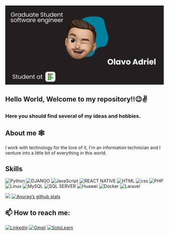 ![Olavo Adriel Banner Image](./banner.png)

<h2>Hello World, Welcome to my repository!!😉✌️</h2>
<h3>Here you should find several of my ideas and hobbies.</h3>
<h2>About me 🕸</h2>
<p>
I work with technology for the love of it, I'm an information technician and I venture into a little bit of everything in this world.
</p>





## Skills 
![Python](	https://img.shields.io/badge/Python-14354C?style=for-the-badge&logo=python&logoColor=white)
![DJANGO](https://img.shields.io/badge/Django-092E20?style=for-the-badge&logo=django&logoColor=green)
![JavaScript](https://img.shields.io/badge/JavaScript-323330?style=for-the-badge&logo=javascript&logoColor=F7DF1E)
![REACT NATIVE](https://img.shields.io/badge/React_Native-20232A?style=for-the-badge&logo=react&logoColor=61DAFB)
![HTML](https://img.shields.io/badge/HTML-FF0000?style=for-the-badge&logo=html5&logoColor=white)
![css](https://img.shields.io/badge/CSS-0101DF?&style=for-the-badge&logo=css3&logoColor=white)
![PHP](https://img.shields.io/badge/php-%23777BB4.svg?style=for-the-badge&logo=php&logoColor=white)<br/>
![Linux](https://img.shields.io/badge/Linux-FCC624?style=for-the-badge&logo=linux&logoColor=black)
![MySQL](https://img.shields.io/badge/mysql-%2300f.svg?style=for-the-badge&logo=mysql&logoColor=white)
![SQL SERVER](https://img.shields.io/badge/Microsoft_SQL_Server-CC2927?style=for-the-badge&logo=microsoft-sql-server&logoColor=white)
![Huawei](https://img.shields.io/badge/Huawei-%23FF0000.svg?style=for-the-badge&logo=huawei&logoColor=white)
![Docker](https://img.shields.io/badge/docker-%230db7ed.svg?style=for-the-badge&logo=docker&logoColor=white)
![Laravel](https://img.shields.io/badge/laravel-%23FF2D20.svg?style=for-the-badge&logo=laravel&logoColor=white)

![](https://github-readme-stats.vercel.app/api/top-langs/?username=olavuwdev&theme)
[![Anurag’s github stats](https://github-readme-stats.vercel.app/api?username=olavuwdev)](https://github.com/olavuwdev)

<h2>📫 How to reach me:</h2>

[![Linkedin](https://img.shields.io/badge/LinkedIn-0077B5?style=for-the-badge&logo=linkedin&logoColor=white)](https://linkedin.com/in/olavo-adriel-545000204)
[![Gmail](https://img.shields.io/badge/Gmail-D14836?style=for-the-badge&logo=gmail&logoColor=white)](mailto:ollavoadriel@gmail.com)
[![SoloLearn](https://img.shields.io/badge/-Sololearn-3a464b?style=for-the-badge&logo=Sololearn&logoColor=white)](https://sololearn.com/Profile/27118524/)

